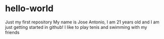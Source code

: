 # hello-world
Just my first repository
My name is Jose Antonio, I am 21 years old and I am just getting started in github!
I like to play tenis and swimming with my friends
